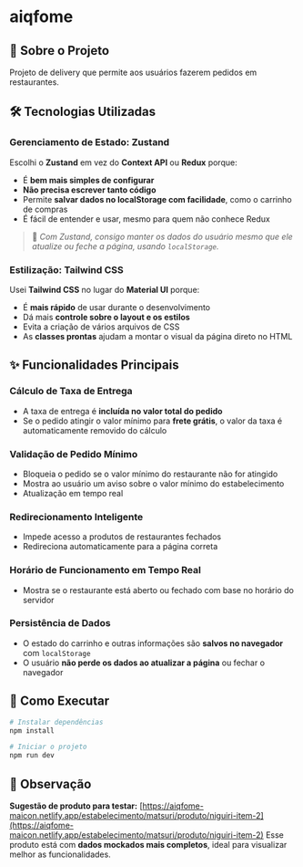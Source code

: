 # aiqfome

## 🚀 Sobre o Projeto

Projeto de delivery que permite aos usuários fazerem pedidos em restaurantes.

## 🛠️ Tecnologias Utilizadas

### Gerenciamento de Estado: Zustand

Escolhi o **Zustand** em vez do **Context API** ou **Redux** porque:

- É **bem mais simples de configurar**
- **Não precisa escrever tanto código**
- Permite **salvar dados no localStorage com facilidade**, como o carrinho de compras
- É fácil de entender e usar, mesmo para quem não conhece Redux

> 🔹 _Com Zustand, consigo manter os dados do usuário mesmo que ele atualize ou feche a página, usando `localStorage`._

### Estilização: Tailwind CSS

Usei **Tailwind CSS** no lugar do **Material UI** porque:

- É **mais rápido** de usar durante o desenvolvimento
- Dá mais **controle sobre o layout e os estilos**
- Evita a criação de vários arquivos de CSS
- As **classes prontas** ajudam a montar o visual da página direto no HTML

## ✨ Funcionalidades Principais

### Cálculo de Taxa de Entrega

- A taxa de entrega é **incluída no valor total do pedido**
- Se o pedido atingir o valor mínimo para **frete grátis**, o valor da taxa é automaticamente removido do cálculo

### Validação de Pedido Mínimo

- Bloqueia o pedido se o valor mínimo do restaurante não for atingido
- Mostra ao usuário um aviso sobre o valor mínimo do estabelecimento
- Atualização em tempo real

### Redirecionamento Inteligente

- Impede acesso a produtos de restaurantes fechados
- Redireciona automaticamente para a página correta

### Horário de Funcionamento em Tempo Real

- Mostra se o restaurante está aberto ou fechado com base no horário do servidor

### Persistência de Dados

- O estado do carrinho e outras informações são **salvos no navegador** com `localStorage`
- O usuário **não perde os dados ao atualizar a página** ou fechar o navegador

## 🚀 Como Executar

```bash
# Instalar dependências
npm install

# Iniciar o projeto
npm run dev
```

## 🔎 Observação

**Sugestão de produto para testar:**
[https://aiqfome-maicon.netlify.app/estabelecimento/matsuri/produto/niguiri-item-2](https://aiqfome-maicon.netlify.app/estabelecimento/matsuri/produto/niguiri-item-2)
Esse produto está com **dados mockados mais completos**, ideal para visualizar melhor as funcionalidades.
